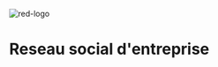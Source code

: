 ![red-logo](https://user-images.githubusercontent.com/91476829/184596545-b4680565-71c5-4d68-b754-70b40a8ee8fb.png)



# Reseau social d'entreprise

